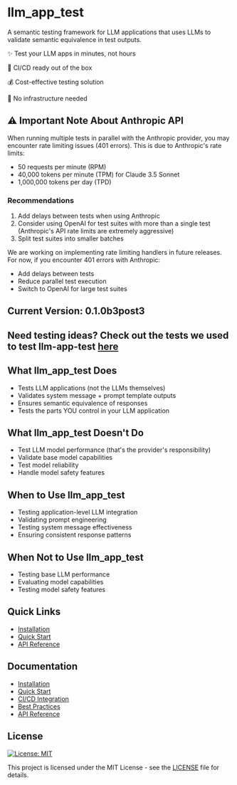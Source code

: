 # llm_app_test

A semantic testing framework for LLM applications that uses LLMs to validate semantic equivalence in test outputs. 

✨ Test your LLM apps in minutes, not hours

🚀 CI/CD ready out of the box

💰 Cost-effective testing solution

🔧 No infrastructure needed

## ⚠️ Important Note About Anthropic API

When running multiple tests in parallel with the Anthropic provider, you may encounter rate limiting issues (401 errors). This is due to Anthropic's rate limits:

- 50 requests per minute (RPM)
- 40,000 tokens per minute (TPM) for Claude 3.5 Sonnet
- 1,000,000 tokens per day (TPD)

### Recommendations
1. Add delays between tests when using Anthropic
2. Consider using OpenAI for test suites with more than a single test (Anthropic's API rate limits are extremely aggressive)
3. Split test suites into smaller batches

We are working on implementing rate limiting handlers in future releases. For now, if you encounter 401 errors with Anthropic:
- Add delays between tests
- Reduce parallel test execution
- Switch to OpenAI for large test suites

## Current Version: 0.1.0b3post3

## Need testing ideas? Check out the tests we used to test llm-app-test [here](https://github.com/Shredmetal/llmtest/tree/main/tests)

## What llm_app_test Does
- Tests LLM applications (not the LLMs themselves)
- Validates system message + prompt template outputs
- Ensures semantic equivalence of responses
- Tests the parts YOU control in your LLM application

## What llm_app_test Doesn't Do
- Test LLM model performance (that's the provider's responsibility)
- Validate base model capabilities
- Test model reliability
- Handle model safety features

## When to Use llm_app_test
- Testing application-level LLM integration
- Validating prompt engineering
- Testing system message effectiveness
- Ensuring consistent response patterns

## When Not to Use llm_app_test
- Testing base LLM performance
- Evaluating model capabilities
- Testing model safety features

## Quick Links
- [Installation](getting-started/installation.md)
- [Quick Start](getting-started/quickstart.md)
- [API Reference](api/semantic-assertion.md)

## Documentation

- [Installation](getting-started/installation.md)
- [Quick Start](getting-started/quickstart.md)
- [CI/CD Integration](guides/ci-cd.md)
- [Best Practices](guides/best-practices.md)
- [API Reference](api/semantic-assertion.md)

## License

[![License: MIT](https://img.shields.io/badge/License-MIT-yellow.svg)](https://opensource.org/licenses/MIT)

This project is licensed under the MIT License - see the [LICENSE](https://github.com/Shredmetal/llmtest/blob/main/LICENSE) file for details.
